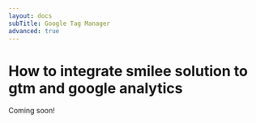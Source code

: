 ```yaml
---
layout: docs
subTitle: Google Tag Manager
advanced: true
---
```

# How to integrate smilee solution to gtm and google analytics

Coming soon!
